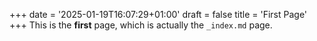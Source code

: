 +++
date = '2025-01-19T16:07:29+01:00'
draft = false
title = 'First Page'
+++
This is the **first** page, which is actually the `_index.md` page.